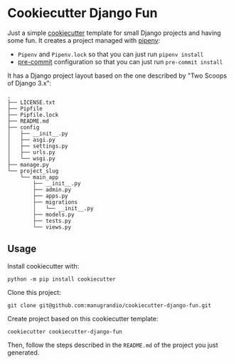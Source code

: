 # Cookiecutter Django Fun

Just a simple [cookiecutter](http://cookiecutter.readthedocs.org/) template for small Django projects and having some fun.
It creates a project managed with [pipenv](https://pipenv.pypa.io/en/latest/):

- `Pipenv` and `Pipenv.lock` so that you can just run `pipenv install`
- [pre-commit](https://pre-commit.com/) configuration so that you can just run `pre-commit install`

It has a Django project layout based on the one described by "Two Scoops of Django 3.x":

```
.
├── LICENSE.txt
├── Pipfile
├── Pipfile.lock
├── README.md
├── config
│   ├── __init__.py
│   ├── asgi.py
│   ├── settings.py
│   ├── urls.py
│   └── wsgi.py
├── manage.py
└── project_slug
    └── main_app
        ├── __init__.py
        ├── admin.py
        ├── apps.py
        ├── migrations
        │   └── __init__.py
        ├── models.py
        ├── tests.py
        └── views.py
```


## Usage

Install cookiecutter with:

```
python -m pip install cookiecutter
```

Clone this project:

```
git clone git@github.com:manugrandio/cookiecutter-django-fun.git
```

Create project based on this cookiecutter template:

```
cookiecutter cookiecutter-django-fun
```

Then, follow the steps described in the `README.md` of the project you just generated.
